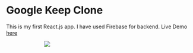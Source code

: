 # Google Keep Clone

This is my first React.js app. I have used Firebase for backend. Live Demo [here](https://fir-docs-e646e.web.app/)

<img src='https://user-images.githubusercontent.com/44172451/140648080-fd41c5c8-9427-4dcd-a7c7-52ac86369b12.png' style="text-align: center; max-width: 300px; margin: auto; display: block;">
